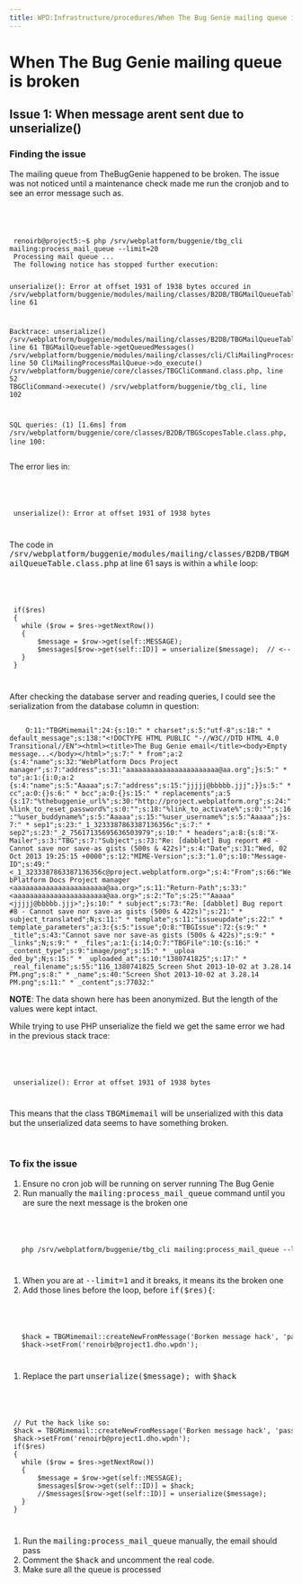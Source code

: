 ```yaml
---
title: WPD:Infrastructure/procedures/When The Bug Genie mailing queue is broken
---
```

<h1><span class="mw-headline" id="When_The_Bug_Genie_mailing_queue_is_broken">When The Bug Genie mailing queue is broken</span></h1>
<h2><span class="mw-headline" id="Issue_1:_When_message_arent_sent_due_to_unserialize.28.29">Issue 1: When message arent sent due to unserialize()</span></h2>
<h3><span class="mw-headline" id="Finding_the_issue">Finding the issue</span></h3>
<p>The mailing queue from TheBugGenie happened to be broken. The issue was not noticed until a maintenance check made me run the cronjob and to see an error message such as.
</p><p><code>
</p>
<pre> renoirb@project5:~$ php /srv/webplatform/buggenie/tbg_cli mailing:process_mail_queue --limit=20
 Processing mail queue ... 
 The following notice has stopped further execution:
 
 unserialize(): Error at offset 1931 of 1938 bytes
 occured in
 /srv/webplatform/buggenie/modules/mailing/classes/B2DB/TBGMailQueueTable.class.php, line 61
 
 Backtrace:
 unserialize() /srv/webplatform/buggenie/modules/mailing/classes/B2DB/TBGMailQueueTable.class.php, line 61
 TBGMailQueueTable-&gt;getQueuedMessages()
 /srv/webplatform/buggenie/modules/mailing/classes/cli/CliMailingProcessMailQueue.class.php, line 50
 CliMailingProcessMailQueue-&gt;do_execute()
 /srv/webplatform/buggenie/core/classes/TBGCliCommand.class.php, line 52
 TBGCliCommand-&gt;execute()
 /srv/webplatform/buggenie/tbg_cli, line 102
 
 SQL queries:
 (1) [1.6ms] from /srv/webplatform/buggenie/core/classes/B2DB/TBGScopesTable.class.php, line 100:
</code>
</pre>
<p>The error lies in:
</p><p><code>
</p>
<pre> unserialize(): Error at offset 1931 of 1938 bytes
</pre>
<p></code>
</p><p>The code in <tt>/srv/webplatform/buggenie/modules/mailing/classes/B2DB/TBGMailQueueTable.class.php</tt> at line 61 says is within a <tt>while</tt> loop:
</p><p><code>
</p>
<pre> if($res)
 {
   while ($row = $res-&gt;getNextRow())
   {
       $message = $row-&gt;get(self::MESSAGE);
       $messages[$row-&gt;get(self::ID)] = unserialize($message);  // &lt;-- HERE
   }
 }
</pre>
<p></code>
</p><p>After checking the database server and reading queries, I could see the serialization from the database column in question:
</p><p><code>
    O:11:&quot;TBGMimemail&quot;:24:{s:10:&quot; * charset&quot;;s:5:&quot;utf-8&quot;;s:18:&quot; * default_message&quot;;s:138:&quot;&lt;!DOCTYPE HTML PUBLIC &quot;-//W3C//DTD HTML 4.0 Transitional//EN&quot;&gt;&lt;html&gt;&lt;title&gt;The Bug Genie email&lt;/title&gt;&lt;body&gt;Empty message...&lt;/body&gt;&lt;/html&gt;&quot;;s:7:&quot; * from&quot;;a:2 {s:4:&quot;name&quot;;s:32:&quot;WebPlatform Docs Project manager&quot;;s:7:&quot;address&quot;;s:31:&quot;aaaaaaaaaaaaaaaaaaaaaaa@aa.org&quot;;}s:5:&quot; * to&quot;;a:1:{i:0;a:2 {s:4:&quot;name&quot;;s:5:&quot;Aaaaa&quot;;s:7:&quot;address&quot;;s:15:&quot;jjjjj@bbbbb.jjj&quot;;}}s:5:&quot; * cc&quot;;a:0:{}s:6:&quot; * bcc&quot;;a:0:{}s:15:&quot; * replacements&quot;;a:5 {s:17:&quot;%thebuggenie_url%&quot;;s:30:&quot;http://project.webplatform.org&quot;;s:24:&quot;%link_to_reset_password%&quot;;s:0:&quot;&quot;;s:18:&quot;%link_to_activate%&quot;;s:0:&quot;&quot;;s:16:&quot;%user_buddyname%&quot;;s:5:&quot;Aaaaa&quot;;s:15:&quot;%user_username%&quot;;s:5:&quot;Aaaaa&quot;;}s:7:&quot; * sep1&quot;;s:23:&quot;_1_3233387863387136356c&quot;;s:7:&quot; * sep2&quot;;s:23:&quot;_2_75617135695636503979&quot;;s:10:&quot; * headers&quot;;a:8:{s:8:&quot;X-Mailer&quot;;s:3:&quot;TBG&quot;;s:7:&quot;Subject&quot;;s:73:&quot;Re: [dabblet] Bug report #8 - Cannot save nor save-as gists (500s &amp; 422s)&quot;;s:4:&quot;Date&quot;;s:31:&quot;Wed, 02 Oct 2013 19:25:15 +0000&quot;;s:12:&quot;MIME-Version&quot;;s:3:&quot;1.0&quot;;s:10:&quot;Message-ID&quot;;s:49:&quot;&lt;_1_3233387863387136356c@project.webplatform.org&gt;&quot;;s:4:&quot;From&quot;;s:66:&quot;WebPlatform Docs Project manager &lt;aaaaaaaaaaaaaaaaaaaaaaa@aa.org&gt;&quot;;s:11:&quot;Return-Path&quot;;s:33:&quot;&lt;aaaaaaaaaaaaaaaaaaaaaaa@aa.org&gt;&quot;;s:2:&quot;To&quot;;s:25:&quot;&quot;Aaaaa&quot; &lt;jjjjj@bbbbb.jjj&gt;&quot;;}s:10:&quot; * subject&quot;;s:73:&quot;Re: [dabblet] Bug report #8 - Cannot save nor save-as gists (500s &amp; 422s)&quot;;s:21:&quot; * subject_translated&quot;;N;s:11:&quot; * template&quot;;s:11:&quot;issueupdate&quot;;s:22:&quot; * template_parameters&quot;;a:3:{s:5:&quot;issue&quot;;O:8:&quot;TBGIssue&quot;:72:{s:9:&quot; * _title&quot;;s:43:&quot;Cannot save nor save-as gists (500s &amp; 422s)&quot;;s:9:&quot; * _links&quot;;N;s:9:&quot; * _files&quot;;a:1:{i:14;O:7:&quot;TBGFile&quot;:10:{s:16:&quot; * _content_type&quot;;s:9:&quot;image/png&quot;;s:15:&quot; * _uploa
ded_by&quot;;N;s:15:&quot; * _uploaded_at&quot;;s:10:&quot;1380741825&quot;;s:17:&quot; * _real_filename&quot;;s:55:&quot;116_1380741825_Screen Shot 2013-10-02 at 3.28.14 PM.png&quot;;s:8:&quot; * _name&quot;;s:40:&quot;Screen Shot 2013-10-02 at 3.28.14 PM.png&quot;;s:11:&quot; * _content&quot;;s:77032:&quot;
</code>
</p><p><b>NOTE</b>: The data shown here has been anonymized. But the length of the values were kept intact.
</p><p>While trying to use PHP unserialize the field we get the same error we had in the previous stack trace:
</p><p><code>
</p>
<pre> unserialize(): Error at offset 1931 of 1938 bytes
</pre>
<p></code>
</p><p>This means that the class <tt>TBGMimemail</tt> will be unserialized with this data but the unserialized data seems to have something broken.
</p><p><br />
</p>
<h3><span class="mw-headline" id="To_fix_the_issue">To fix the issue</span></h3>
<ol><li> Ensure no cron job will be running on server running The Bug Genie</li>
<li> Run manually the <tt>mailing:process_mail_queue</tt> command until you are sure the next message is the broken one</li></ol>
<p><code>
</p>
<pre>   php /srv/webplatform/buggenie/tbg_cli mailing:process_mail_queue --limit=20
</pre>
<p></code>
</p>
<ol><li> When you are at <tt>--limit=1</tt> and it breaks, it means its the broken one</li>
<li> Add those lines before the loop, before <tt>if($res){</tt>:</li></ol>
<p><code>
</p>
<pre>   $hack = TBGMimemail::createNewFromMessage('Borken message hack', 'passing around, sorry for that', null, array('my_own@gmail.com'));
   $hack-&gt;setFrom('renoirb@project1.dho.wpdn');
</pre>
<p></code>
</p>
<ol><li> Replace the part <tt>unserialize($message); </tt> with <tt>$hack</tt></li></ol>
<p><code>
</p>
<pre> // Put the hack like so:
 $hack = TBGMimemail::createNewFromMessage('Borken message hack', 'passing around, sorry for that', null, array('my_own@gmail.com'));
 $hack-&gt;setFrom('renoirb@project1.dho.wpdn');
 if($res)
 {
   while ($row = $res-&gt;getNextRow())
   {
       $message = $row-&gt;get(self::MESSAGE);
       $messages[$row-&gt;get(self::ID)] = $hack;
       //$messages[$row-&gt;get(self::ID)] = unserialize($message);
   }
 }
</pre>
<p></code>
</p>
<ol><li> Run the <tt>mailing:process_mail_queue</tt> manually, the email should pass</li>
<li> Comment the <tt>$hack</tt> and uncomment the real code.</li>
<li> Make sure all the queue is processed</li></ol>

<!-- 
NewPP limit report
CPU time usage: 0.016 seconds
Real time usage: 0.017 seconds
Preprocessor visited node count: 23/1000000
Preprocessor generated node count: 40/1000000
Post‐expand include size: 0/2097152 bytes
Template argument size: 0/2097152 bytes
Highest expansion depth: 2/40
Expensive parser function count: 0/100
-->

<!-- 
Transclusion expansion time report (%,ms,calls,template)
100.00%    0.000      1 - -total
-->

<!-- Saved in parser cache with key wpwiki:pcache:idhash:16016-0!*!*!!*!*!*!esi=1 and timestamp 20150731041513 and revision id 46760
 -->
